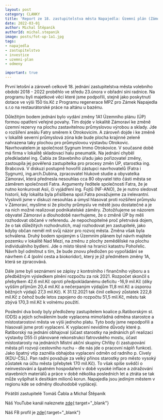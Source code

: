 ```yaml
---
layout: post
category: CLANKY
title: 'Report ze 18. zastupitelstva města Napajedla: Územní plán (Zámoraví, Kvítkovice a Horní mez), odměny starostce a místostarostovi. Piráti jsou proti!'
date: 2022-03-01
author: Michal Štěpaník
authorId: michal.stepanik
image: posts/fot-up-1a1.jpg
tags: 
- napajedla 
- zastupitelstvo
- investice
- uzemni-plan
- odmeny

important: true
---
```

První letošní a zároveň celkově 18. jednání zastupitelstva města volebního období 2018 - 2022 proběhlo ve středu 23.února v obřadní síni radnice. Na programu byli majetkové věci které jsme podpořili, stejně jako poskytnutí dotace ve výši 150 tis.Kč z Programu regenerace MPZ pro Zámek Napajedla s.r.o na restaurátorské práce na altánu u bazénu.

Důležitým bodem jednání bylo vydání změny 1A1 Územního plánu (ÚP) formou opatření veřejné povahy. Tím dojde v lokalitě Zámoraví ke změně územní rezervy na plochu zastavitelnou průmyslovou výrobou a sklady. Jde o rozšíření areálu Fatry směrem k Otrokovicím. A zároveň dojde i ke změně v lokalitě severní průmyslová zóna kde bude plocha krajinné zeleně nahrazena taky plochou pro průmyslovou výstavbu Otrokovic. Navrhovatelem je společnost Sygnum Immo Otrokovice. V současné době má firma v lokalitě skladovací halu pneumatik. Na jednání chyběl předkladatel ing. Čabla ze Stavebního úřadu jako pořizovatel změny, zastoupila jej pověřená zastupitelka pro procesy změn ÚP, starostka ing. Brabcová. V diskuzi postupně hovořili zástupci navrhovatelů (Fatra i Sygnum), ing.arch.Dubina, zpracovatel hlukové studie a obyvatelka Zámoraví, která přednesla nesouhlas cca 80 obyvatel této části města se záměrem společnosti Fatra. Argumenty ředitele společnosti Fatra, že je nutno konkurovat Asii, či vyjádření ing. Fojtů (NF-ANO), že je nutno sledovat historii, kdy lokalita byla přislíbena spol.Fatra považujeme za irelevantní.
 Vyslovili jsme v diskuzi nesouhlas a úmysl hlasovat proti rozšíření průmyslu v Zámoraví, myslíme si že plochy průmyslu ve městě jsou dostatečné a je na nich možné realizovat podnikatelské záměry. Ztotožňujeme se názorem obyvatel Zámoraví a dlouhodobě navrhujeme, že o změně ÚP by měli rozhodovat občané v referendu. Je nepochopitelné proč přetrvává dojem, že o tak důležitých rozhodnutích, mají rozhodovat jen zastupitelé, jako kdyby občan neměl mít svůj názor pro rozvoj města.  Změna však byla schválena. 
Druhý bodem spojeným s Územním plánem byl návrh majitele pozemku v lokalitě Nad Mezí, na změnu z plochy zemědělské na plochu individuálního bydlení. Jde o místo těsně na hranici katastru Pohořelic. Návrh byl odmítnut s tím, že bude znovu předložen po vypořádání se návrhem č.4 (polní cesta a biokoridor), který je již předmětem změny 1A, která se zpracovává.

Dále jsme byli seznámeni se zápisy z kontrolního i finančního výboru a s předběžným výsledkem plnění rozpočtu za rok 2021. Rozpočet skončil s přebytkem 42.6 mil.Kč oproti předpokládanému deficitu -16,9 mil.Kč  (díky vyšším příjmům 20,4 mil.Kč a nečerpaným výdajům 11,8 mil.Kč a úsporou běžných výdajů 27,3 mil.Kč). K 31.12.2021 tak činil celkový zůstatek 222,8 mil.Kč z čehož bude letos zapojeno do rozpočtu 51,5 mil.Kč, městu tak zbývá 170,3 mil.Kč k volnému použití. 

Poslední dva body byly předloženy zastupitelem koalice p.Ratiborským st. (ODS) a jejich schválením bude vyplacena mimořádná odměna starostce a místostarostovi města ve výši jednoho platu. Tyto body jsme nepodpořili a hlasovali jsme proti vyplacení. K vyplacení nevidíme důvody které p. Ratiborský na jednání obhajoval (účast starostky na jednáních při realizaci výstavby D55 či plánované rekonstrukci fatrovského mostu, účast místostarosty na jednáních Místní akční skupiny Chřiby či zastupování města při rozvoji cestovního ruchu  - dle nás jde o pracovní náplň funkce). Jako špatný vtip zazněla obhajoba vyplacení odměn od radního p. Cívely (KDU-ČSL). Pan radní považuje za velký přínos starostky pro město vysoký zůstatek na účtu města (přebytek 170 mil.Kč). To však spíše svědčí o neinvestování a špatném hospodaření v době vysoké inflace a zdražování stavebních materiálů a práce v době několika posledních let a ztráta se tak může vyšplhat k desítkám milionů korun. Napajedla jsou jediným městem v regionu kde se odměny dlouhodobě vyplácejí.


Pirátští zastupitelé Tomáš Čabla a Michal Štěpaník



Náš YouTube kanál naleznete [zde](https://www.youtube.com/channel/UCgoN2Mo3r-xe0iO6N5HRWHA){:target="_blank"}

Náš FB profil je [zde](https://www.facebook.com/piratinapa){:target="_blank"}

